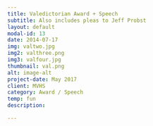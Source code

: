 ```yaml
---
title: Valedictorian Award + Speech
subtitle: Also includes pleas to Jeff Probst
layout: default
modal-id: 13
date: 2014-07-17
img: valtwo.jpg
img2: valthree.png
img3: valfour.jpg
thumbnail: val.png
alt: image-alt
project-date: May 2017
client: MVHS
category: Award / Speech
temp: fun
description:  

---
```

